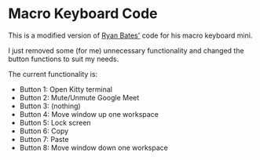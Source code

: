 # Macro Keyboard Code

This is a modified version of [Ryan Bates'](http://www.retrobuiltgames.com/the-build-page/macro-keyboard-v2-0/macro-keyboard-mini-v1-0/) code for his macro keyboard mini.

I just removed some (for me) unnecessary functionality and changed the button functions to suit my needs.

The current functionality is:

- Button 1: Open Kitty terminal
- Button 2: Mute/Unmute Google Meet
- Button 3: (nothing)
- Button 4: Move window up one workspace
- Button 5: Lock screen
- Button 6: Copy
- Button 7: Paste
- Button 8: Move window down one workspace
